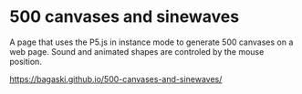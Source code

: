 # 500 canvases and sinewaves
A page that uses the P5.js in instance mode to generate 500 canvases on a web page. Sound and animated shapes are controled by the mouse position.

https://bagaski.github.io/500-canvases-and-sinewaves/
